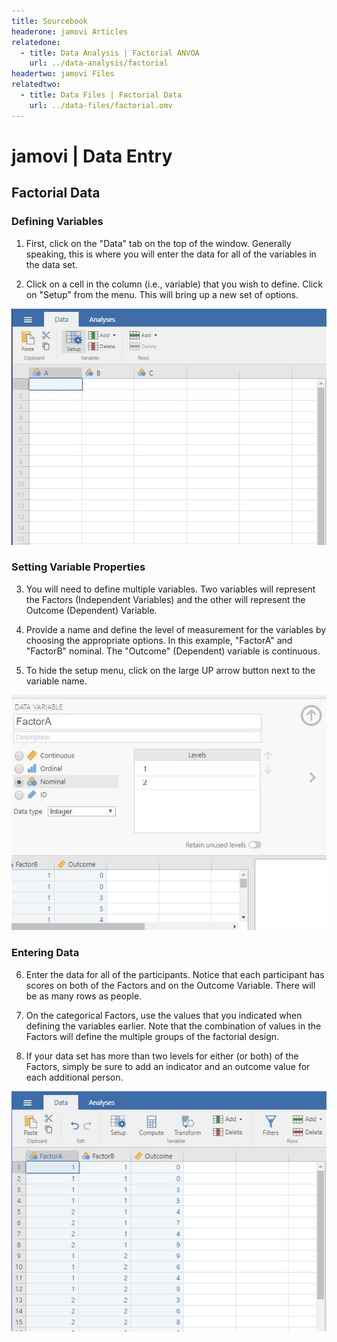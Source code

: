 ```yaml
---
title: Sourcebook
headerone: jamovi Articles
relatedone:
  - title: Data Analysis | Factorial ANVOA
    url: ../data-analysis/factorial
headertwo: jamovi Files
relatedtwo:
  - title: Data Files | Factorial Data
    url: ../data-files/factorial.omv
---
```


# jamovi | Data Entry

## Factorial Data 

### Defining Variables

1. First, click on the "Data" tab on the top of the window. Generally speaking, this is where you will enter the data for all of the variables in the data set. 

2. Click on a cell in the column (i.e., variable) that you wish to define. Click on "Setup" from the menu. This will bring up a new set of options. 

<p align="center"><kbd><img src="factorial1.png"></kbd></p>

### Setting Variable Properties

3. You will need to define multiple variables. Two variables will represent the Factors (Independent Variables) and the other will represent the Outcome (Dependent) Variable.

4. Provide a name and define the level of measurement for the variables by choosing the appropriate options. In this example, "FactorA" and "FactorB" nominal. The "Outcome" (Dependent) variable is continuous.

5. To hide the setup menu, click on the large UP arrow button next to the variable name.

<p align="center"><kbd><img src="factorial2.png"></kbd></p>

### Entering Data
 
6. Enter the data for all of the participants. Notice that each participant has scores on both of the Factors and on the Outcome Variable. There will be as many rows as people. 

7. On the categorical Factors, use the values that you indicated when defining the variables earlier. Note that the combination of values in the Factors will define the multiple groups of the factorial design.

8. If your data set has more than two levels for either (or both) of the Factors, simply be sure to add an indicator and an outcome value for each additional person.

<p align="center"><kbd><img src="factorial3.png"></kbd></p>
